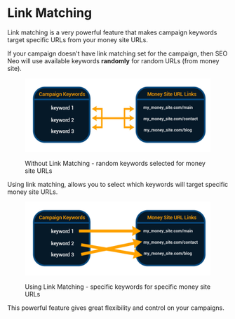 # Link Matching

Link matching is a very powerful feature that makes campaign keywords target specific URLs from your money site URLs.

If your campaign doesn't have link matching set for the campaign, then SEO Neo will use available keywords **randomly** for random URLs (from money site).

<figure><img src="../../.gitbook/assets/link matching - 2.jpg" alt=""><figcaption><p>Without Link Matching - random keywords selected for money site URLs</p></figcaption></figure>

Using link matching, allows you to select which keywords will target specific money site URLs.

<figure><img src="../../.gitbook/assets/link matching - 3.jpg" alt=""><figcaption><p>Using Link Matching - specific keywords for specific money site URLs</p></figcaption></figure>

This powerful feature gives great flexibility and control on your campaigns.&#x20;
